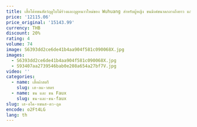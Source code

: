 ```yaml
---
title: เสื้อโค้ทขนสัตว์ฤดูใบไม้ร่วงและฤดูหนาวใหม่ของ Wuhuang สําหรับผู้หญิง ขนมิงค์ขนาดกลางถึงยาว แถบลอยตัวสีทองพร้อมความรู้สึก
price: '12115.06'
price_original: '15143.99'
currency: THB
discount: 20%
rating: 4
volume: 74
image: S6393dd2ce6de41b4aa904f581c090068X.jpg
images:
  - S6393dd2ce6de41b4aa904f581c090068X.jpg
  - S93407aa2739546bab0e208a654a27bf7V.jpg
video: ''
categories:
  - name: เสื้อผ้าสตรี
    slug: เส-อผ-าสตร
  - name: ขน และ ขน Faux
    slug: ขน-และ-ขน-faux
slug: เส-อโค-ทขนส-ตว-ฤด
encode: o2Ft4LG
lang: th
---
```

  